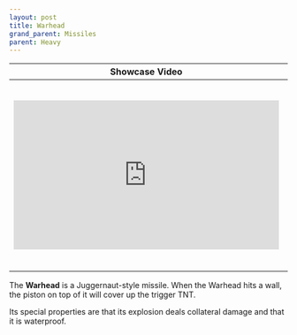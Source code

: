 ```yaml
---
layout: post
title: Warhead
grand_parent: Missiles
parent: Heavy
---
```


| Showcase Video | Statistics |
| --- | --- |
| <iframe width="480" height="270" src="https://www.youtube.com/embed/mLhUDtLWx5E?list=PLPke2IloqMPrpmS_RpVvR0-dRQ_0zRC1g" title="YouTube video player" frameborder="0" allow="accelerometer; autoplay; clipboard-write; encrypted-media; gyroscope; picture-in-picture" allowfullscreen></iframe> | **TNT Count:** 25<br><br>**Speed:** 1.7 m/s<br><br>**Dimensions:** 11x3x3<br><br>**Difficulty of Riding:** Easy<br><br>**Category:** Heavy<br><br>**Created by:** Rubix_One

The **Warhead** is a Juggernaut-style missile. When the Warhead hits a wall, the piston on top of it will cover up the trigger TNT.

Its special properties are that its explosion deals collateral damage and that it is waterproof.